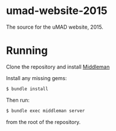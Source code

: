 # umad-website-2015

The source for the uMAD website, 2015.

# Running

Clone the repository and install [Middleman](https://middlemanapp.com)

Install any missing gems:

````bash
$ bundle install
````

Then run:

````bash
$ bundle exec middleman server
````
from the root of the repository.
